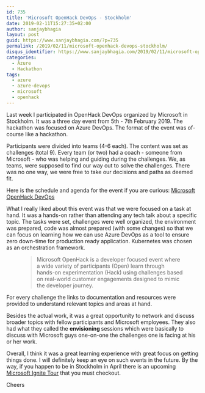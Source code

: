 ```yaml
---
id: 735
title: 'Microsoft OpenHack DevOps - Stockholm'
date: 2019-02-11T15:27:35+02:00
author: sanjaybhagia
layout: post
guid: https://www.sanjaybhagia.com/?p=735
permalink: /2019/02/11/microsoft-openhack-devops-stockholm/
disqus_identifier: https://www.sanjaybhagia.com/2019/02/11/microsoft-openhack-devops-stockholm/
categories:
  - Azure
  - Hackathon
tags:
  - azure
  - azure-devops
  - microsoft
  - openhack
---
```

<!-- wp:paragraph -->
<p>Last week I participated in OpenHack DevOps organized by Microsoft in Stockholm. It was a three day event from 5th - 7th February 2019. The hackathon was focused on Azure DevOps. The format of the event was of-course like a hackathon. </p>
<!-- /wp:paragraph -->

<!-- wp:paragraph -->
<p>Participants were divided into teams (4-6 each). The content was set as challenges (total 9). Every team (or two) had a coach - someone from Microsoft - who was helping and guiding during the challenges. We, as teams, were supposed to find our way out to solve the challenges. There was no one way, we were free to take our decisions and paths as deemed fit.</p>
<!-- /wp:paragraph -->

<!-- wp:paragraph -->
<p>Here is the schedule and agenda for the event if you are curious: <a href="https://www.microsoftevents.com/profile/form/index.cfm?PKformID=0x5473274abcd" target="_blank" rel="noreferrer noopener" aria-label="Microsoft OpenHack DevOps (opens in a new tab)">Microsoft OpenHack DevOps</a></p>
<!-- /wp:paragraph -->

<!-- wp:paragraph -->
<p>What I really liked about this event was that we were focused on a task at hand. It was a hands-on rather than attending any tech talk about a specific topic. The tasks were set, challenges were well organized, the environment was prepared, code was almost prepared (with some changes) so that we can focus on learning how we can use Azure DevOps as a tool to ensure zero down-time for production ready application. Kubernetes was chosen as an orchestration framework.</p>
<!-- /wp:paragraph -->

<!-- wp:pullquote -->
<figure class="wp-block-pullquote"><blockquote><p> Microsoft OpenHack is a developer focused event where a wide variety of participants (Open) learn through hands-on experimentation (Hack) using challenges based on real-world customer engagements designed to mimic the developer journey. </p></blockquote></figure>
<!-- /wp:pullquote -->

<!-- wp:paragraph -->
<p>For every challenge the links to documentation and resources were provided to understand relevant topics and areas at hand.</p>
<!-- /wp:paragraph -->

<!-- wp:paragraph -->
<p>Besides the actual work, it was a great opportunity to network and discuss broader topics with fellow participants and Microsoft employees. They also had what they called the <strong>envisioning </strong>sessions which were basically to discuss with Microsoft guys one-on-one the challenges one is facing at his or her work.</p>
<!-- /wp:paragraph -->

<!-- wp:paragraph -->
<p>Overall, I think it was a great learning experience with great focus on getting things done. I will definitely keep an eye on such events in the future. By the way, if you happen to be in Stockholm in April there is an upcoming <a rel="noreferrer noopener" aria-label="Microsoft Ignite Tour (opens in a new tab)" href="https://www.microsoft.com/sv-se/ignite-the-tour/stockholm" target="_blank">Microsoft Ignite Tour</a> that you must checkout.</p>
<!-- /wp:paragraph -->

<!-- wp:paragraph -->
<p>Cheers</p>
<!-- /wp:paragraph -->